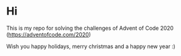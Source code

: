 # Hi

This is my repo for solving the challenges of Advent of Code 2020 (https://adventofcode.com/2020)

Wish you happy holidays, merry christmas and a happy new year :)